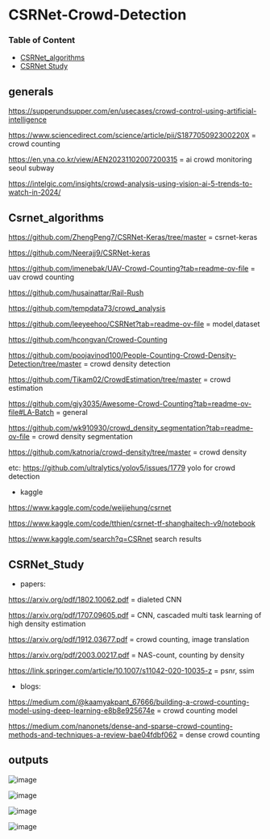 # CSRNet-Crowd-Detection
### Table of Content 

* [CSRNet_algorithms](#csrnet_algorithms)  
* [CSRNet Study](#csrnet_study) 
 
## generals  

https://supperundsupper.com/en/usecases/crowd-control-using-artificial-intelligence

https://www.sciencedirect.com/science/article/pii/S187705092300220X  =  crowd counting

https://en.yna.co.kr/view/AEN20231102007200315  = ai crowd monitoring seoul subway
  
https://intelgic.com/insights/crowd-analysis-using-vision-ai-5-trends-to-watch-in-2024/ 

 




## Csrnet_algorithms

https://github.com/ZhengPeng7/CSRNet-Keras/tree/master  = csrnet-keras  

https://github.com/Neerajj9/CSRNet-keras

https://github.com/imenebak/UAV-Crowd-Counting?tab=readme-ov-file  = uav crowd counting

https://github.com/husainattar/Rail-Rush 

https://github.com/tempdata73/crowd_analysis

https://github.com/leeyeehoo/CSRNet?tab=readme-ov-file  = model,dataset

https://github.com/hcongvan/Crowed-Counting

https://github.com/poojavinod100/People-Counting-Crowd-Density-Detection/tree/master  =  crowd density detection 

https://github.com/Tikam02/CrowdEstimation/tree/master  = crowd estimation

https://github.com/gjy3035/Awesome-Crowd-Counting?tab=readme-ov-file#LA-Batch  = general

https://github.com/wk910930/crowd_density_segmentation?tab=readme-ov-file  = crowd density segmentation

https://github.com/katnoria/crowd-density/tree/master  = crowd density

etc: https://github.com/ultralytics/yolov5/issues/1779   yolo for crowd detection

- kaggle

https://www.kaggle.com/code/weijiehung/csrnet

https://www.kaggle.com/code/tthien/csrnet-tf-shanghaitech-v9/notebook

https://www.kaggle.com/search?q=CSRnet  search results
  


## CSRNet_Study

- papers:

https://arxiv.org/pdf/1802.10062.pdf  = dialeted CNN

https://arxiv.org/pdf/1707.09605.pdf  = CNN, cascaded multi task learning of high density estimation

https://arxiv.org/pdf/1912.03677.pdf  = crowd counting, image translation

https://arxiv.org/pdf/2003.00217.pdf = NAS-count, counting by density

https://link.springer.com/article/10.1007/s11042-020-10035-z   = psnr, ssim

- blogs:

https://medium.com/@kaamyakpant_67666/building-a-crowd-counting-model-using-deep-learning-e8b8e925674e  = crowd counting model

https://medium.com/nanonets/dense-and-sparse-crowd-counting-methods-and-techniques-a-review-bae04fdbf062  = dense crowd counting




## outputs

![image](https://github.com/UbaydullohML/CSRNet-Crowd-Detection/assets/75980506/c5776d48-e1c9-4703-be13-1b140cd86c17)

![image](https://github.com/UbaydullohML/CSRNet-Crowd-Detection/assets/75980506/3703ea3e-2cea-403c-8615-9243d424a97e)

![image](https://github.com/UbaydullohML/CSRNet-Crowd-Detection/assets/75980506/970b6a6d-e940-4dc7-9f8f-a3341d2f121d)

![image](https://github.com/UbaydullohML/CSRNet-Crowd-Detection/assets/75980506/c6f3d021-4654-4d77-baf9-459f98b12c94)


